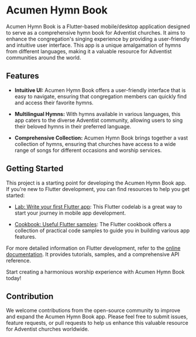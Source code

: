 # Acumen Hymn Book

Acumen Hymn Book is a Flutter-based mobile/desktop application designed to serve as a comprehensive hymn book for Adventist churches. It aims to enhance the congregation's singing experience by providing a user-friendly and intuitive user interface. This app is a unique amalgamation of hymns from different languages, making it a valuable resource for Adventist communities around the world.

## Features

- **Intuitive UI:** Acumen Hymn Book offers a user-friendly interface that is easy to navigate, ensuring that congregation members can quickly find and access their favorite hymns.

- **Multilingual Hymns:** With hymns available in various languages, this app caters to the diverse Adventist community, allowing users to sing their beloved hymns in their preferred language.

- **Comprehensive Collection:** Acumen Hymn Book brings together a vast collection of hymns, ensuring that churches have access to a wide range of songs for different occasions and worship services.

## Getting Started

This project is a starting point for developing the Acumen Hymn Book app. If you're new to Flutter development, you can find resources to help you get started:

- [Lab: Write your first Flutter app](https://docs.flutter.dev/get-started/codelab): This Flutter codelab is a great way to start your journey in mobile app development.

- [Cookbook: Useful Flutter samples](https://docs.flutter.dev/cookbook): The Flutter cookbook offers a collection of practical code samples to guide you in building various app features.

For more detailed information on Flutter development, refer to the [online documentation](https://docs.flutter.dev/). It provides tutorials, samples, and a comprehensive API reference.

Start creating a harmonious worship experience with Acumen Hymn Book today!

## Contribution

We welcome contributions from the open-source community to improve and expand the Acumen Hymn Book app. Please feel free to submit issues, feature requests, or pull requests to help us enhance this valuable resource for Adventist churches worldwide.
